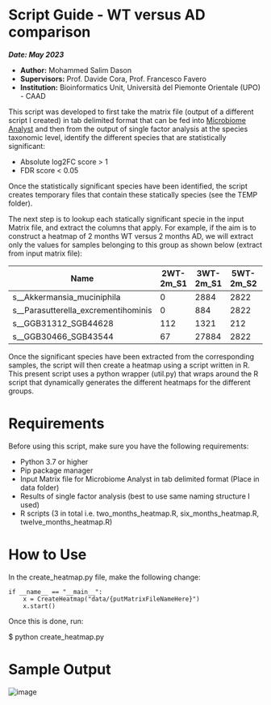 # Script Guide - WT versus AD comparison

**_Date: May 2023_**

- **Author:** Mohammed Salim Dason
- **Supervisors:** Prof. Davide Cora, Prof. Francesco Favero
- **Institution:** Bioinformatics Unit, Università del Piemonte Orientale (UPO) - CAAD


This script was developed to first take the matrix file (output of a different script I created)
in tab delimited format that can be fed into [Microbiome Analyst](https://www.microbiomeanalyst.ca/) and then from the output of 
single factor analysis at the species taxonomic level, identify the different species that are
statistically significant:

- Absolute log2FC score  > 1
- FDR score < 0.05

Once the statistically significant species have been identified, the script creates temporary files
that contain these statically species (see the TEMP folder). 

The next step is to lookup each statically significant specie in the input Matrix file, and extract
the columns that apply. For example, if the aim is to construct a heatmap of 2 months WT versus 2 months AD,
we will extract only the values for samples belonging to this group as shown below (extract from input matrix file):


| Name                               | 2WT-2m_S1 | 3WT-2m_S1 | 5WT-2m_S2 | 8WT-2m_S3 | 9WT-2m_S4 | 10WT-2m_S5 | 2AD-2m_S6 | 4AD-2m_S2 | 5AD-2m_S7 | 8AD-2m_S8 | 9AD-2m_S9 | 10AD-2m_S10 |
|------------------------------------|-----------|-----------|-----------|-----------|-----------|-------------|------------|------------|------------|------------|------------|--------------|
| s__Akkermansia_muciniphila         | 0         | 2884      | 2822      | 0         | 9190      | 0           | 76         | 512772     | 360726     | 160650     | 0          | 0            |
| s__Parasutterella_excrementihominis | 0         | 884       | 2822      | 89        | 93489     | 0           | 76         | 270        | 36026      | 150        | 10         | 0            |
| s__GGB31312_SGB44628                | 112       | 1321      | 212       | 12        | 34        | 222         | 76         | 512        | 360726     | 1260       | 233        | 131          |
| s__GGB30466_SGB43544                | 67        | 27884     | 2822      | 0         | 0         | 0           | 76         | 772        | 3072       | 1650       | 131        | 0            |

Once the significant species have been extracted from the corresponding samples, the script will then 
create a heatmap using a script written in R. This present script uses a python wrapper (util.py)  that wraps around
the R script that dynamically generates the different heatmaps for the different groups. 

# Requirements

Before using this script, make sure you have the following requirements:

- Python 3.7 or higher
- Pip package manager
- Input Matrix file for Microbiome Analyst in tab delimited format (Place in data folder)
- Results of single factor analysis (best to use same naming structure I used)
- R scripts (3 in total i.e. two_months_heatmap.R, six_months_heatmap.R, twelve_months_heatmap.R)

# How to Use

In the create_heatmap.py file, make the following change:

    if __name__ == "__main__":
        x = CreateHeatmap("data/{putMatrixFileNameHere}")
        x.start()

Once this is done, run:

$ python create_heatmap.py

# Sample Output

![image](https://github.com/salimdason/MicrobiomeAnalyst-Univariate-Analysis-heatmaps/assets/71772022/bd366623-b37b-4e52-aa6a-64863ed630ba)




